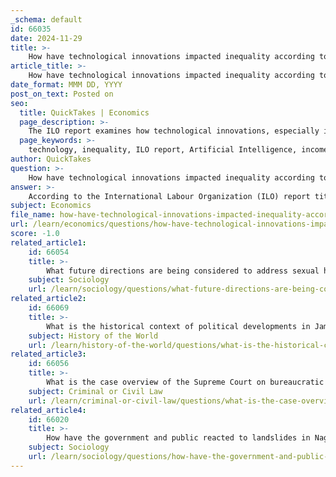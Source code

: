 ```yaml
---
_schema: default
id: 66035
date: 2024-11-29
title: >-
    How have technological innovations impacted inequality according to the ILO report?
article_title: >-
    How have technological innovations impacted inequality according to the ILO report?
date_format: MMM DD, YYYY
post_on_text: Posted on
seo:
  title: QuickTakes | Economics
  page_description: >-
    The ILO report examines how technological innovations, especially in AI, exacerbate global inequalities by highlighting disparities between countries, impacts on income distribution, job quality, and the need for policy interventions.
  page_keywords: >-
    technology, inequality, ILO report, Artificial Intelligence, income distribution, digital infrastructure, job quality, policy response, social protection, educational access
author: QuickTakes
question: >-
    How have technological innovations impacted inequality according to the ILO report?
answer: >-
    According to the International Labour Organization (ILO) report titled "Mind the AI Divide: Shaping a Global Perspective on the Future of Work," technological innovations, particularly in the realm of Artificial Intelligence (AI), have significantly impacted inequality on a global scale. The report highlights several key points regarding this issue:\n\n1. **Disparity Between Countries**: The ILO notes a growing disparity between high and low-income countries as they navigate the AI revolution. High-income countries are better positioned to leverage AI for productivity gains, while developing countries may struggle due to inadequate digital infrastructure.\n\n2. **Impact on Income Distribution**: Technological advancements, including automation and AI, have contributed to a decline in the share of income received by workers. The ILO reported that total income globally declined by 0.6 percentage points between 2019 and 2022, with nearly 40% of this decline occurring during the COVID-19 pandemic. This indicates that while productivity may increase, the benefits are not equitably distributed among workers.\n\n3. **Job Quality and Quantity**: The report emphasizes that while technology can enhance productivity, it can also lead to job destruction and precarious work conditions. This dual effect can exacerbate existing inequalities, particularly for lower-skilled workers who may find it challenging to adapt to new technologies.\n\n4. **Recommendations for Policy Response**: The ILO calls for stronger policy responses to address these trends of rising inequality. Recommendations include offering universal social protections and ensuring equitable access to technology and education to help mitigate the adverse effects of technological change.\n\n5. **Uneven Distribution of Technological Benefits**: The report also points out that the benefits of technological innovations are unevenly distributed among firms, with a small group of "frontier firms" reaping the majority of the rewards, while many others lag behind.\n\nIn summary, the ILO report underscores that while technological innovations have the potential to boost productivity, they also pose significant risks of increasing inequality, particularly if access to technology and education remains uneven across different regions and demographics.
subject: Economics
file_name: how-have-technological-innovations-impacted-inequality-according-to-the-ilo-report.md
url: /learn/economics/questions/how-have-technological-innovations-impacted-inequality-according-to-the-ilo-report
score: -1.0
related_article1:
    id: 66054
    title: >-
        What future directions are being considered to address sexual harassment in the Kannada film industry?
    subject: Sociology
    url: /learn/sociology/questions/what-future-directions-are-being-considered-to-address-sexual-harassment-in-the-kannada-film-industry
related_article2:
    id: 66069
    title: >-
        What is the historical context of political developments in Jammu and Kashmir?
    subject: History of the World
    url: /learn/history-of-the-world/questions/what-is-the-historical-context-of-political-developments-in-jammu-and-kashmir
related_article3:
    id: 66056
    title: >-
        What is the case overview of the Supreme Court on bureaucratic decisions?
    subject: Criminal or Civil Law
    url: /learn/criminal-or-civil-law/questions/what-is-the-case-overview-of-the-supreme-court-on-bureaucratic-decisions
related_article4:
    id: 66020
    title: >-
        How have the government and public reacted to landslides in Nagaland?
    subject: Sociology
    url: /learn/sociology/questions/how-have-the-government-and-public-reacted-to-landslides-in-nagaland
---
```


&nbsp;